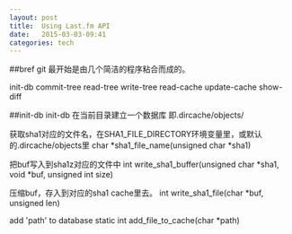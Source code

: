 ```yaml
---
layout: post
title:  Using Last.fm API  
date:   2015-03-03-09:41  
categories: tech
---
```


##bref
git 最开始是由几个简洁的程序粘合而成的。

init-db
commit-tree
read-tree
write-tree
read-cache
update-cache
show-diff

##init-db
init-db 在当前目录建立一个数据库
即.dircache/objects/







获取sha1对应的文件名，在SHA1_FILE_DIRECTORY环境变量里，或默认的.dircache/objects里
char *sha1_file_name(unsigned char *sha1)  

把buf写入到sha1z对应的文件中
int write_sha1_buffer(unsigned char *sha1, void *buf, unsigned int size)  

压缩buf，存入到对应的sha1 cache里去。
int write_sha1_file(char *buf, unsigned len)

add 'path' to database
static int add_file_to_cache(char *path)

